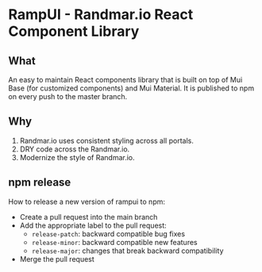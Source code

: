 # RampUI - Randmar.io React Component Library

## What
An easy to maintain React components library that is built on top of Mui Base (for customized components) and Mui Material. It is published to npm on every push to the master branch.

## Why
1. Randmar.io uses consistent styling across all portals.
2. DRY code across the Randmar.io.
3. Modernize the style of Randmar.io.

## npm release
How to release a new version of rampui to npm:

- Create a pull request into the main branch
- Add the appropriate label to the pull request:
  - `release-patch`: backward compatible bug fixes
  - `release-minor`: backward compatible new features
  - `release-major`: changes that break backward compatibility
- Merge the pull request 
